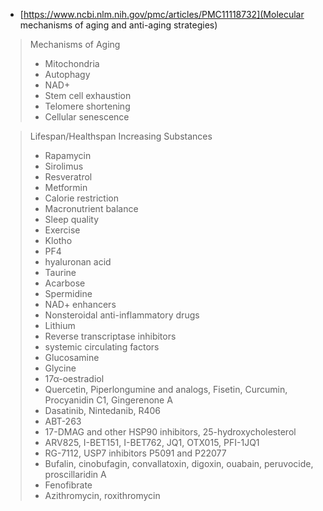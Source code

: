 - [https://www.ncbi.nlm.nih.gov/pmc/articles/PMC11118732](Molecular mechanisms of aging and anti-aging strategies)

> Mechanisms of Aging
> 
> - Mitochondria
> - Autophagy
> - NAD+
> - Stem cell exhaustion
> - Telomere shortening
> - Cellular senescence

> Lifespan/Healthspan Increasing Substances
> 
> - Rapamycin
> - Sirolimus
> - Resveratrol
> - Metformin
> - Calorie restriction
> - Macronutrient balance
> - Sleep quality
> - Exercise
> - Klotho
> - PF4
> - hyaluronan acid
> - Taurine
> - Acarbose
> - Spermidine
> - NAD+ enhancers
> - Nonsteroidal anti-inflammatory drugs
> - Lithium
> - Reverse transcriptase inhibitors
> - systemic circulating factors
> - Glucosamine
> - Glycine
> - 17α-oestradiol
> - Quercetin, Piperlongumine and analogs, Fisetin, Curcumin, Procyanidin C1, Gingerenone A
> - Dasatinib, Nintedanib, R406
> - ABT-263
> - 17-DMAG and other HSP90 inhibitors, 25-hydroxycholesterol
> - ARV825, I-BET151, I-BET762, JQ1, OTX015, PFI-1JQ1
> - RG-7112, USP7 inhibitors P5091 and P22077
> - Bufalin, cinobufagin, convallatoxin, digoxin, ouabain, peruvocide, proscillaridin A
> - Fenofibrate
> - Azithromycin, roxithromycin